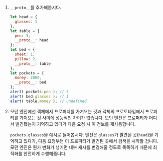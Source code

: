 1. `__proto__`를 추가해봅시다.

    ```js run
    let head = {
      glasses: 1
    };
    let table = {
      pen: 3,
      __proto__: head
    };
    let bed = {
      sheet: 1,
      pillow: 2,
      __proto__: table
    };
    let pockets = {
      money: 2000,
      __proto__: bed
    };
    alert( pockets.pen ); // 3
    alert( bed.glasses ); // 1
    alert( table.money ); // undefined
    ```

2. 모던 엔진에선 객체에서 프로퍼티를 가져오는 것과 객체의 프로토타입에서 프로퍼티를 가져오는 것 사이에 성능적인 차이가 없습니다. 모던 엔진은 프로퍼티가 어디서 발견됐는지 기억하고 있다가 다음 요청 시 이 정보를 재사용합니다.

    `pockets.glasses`을 예시로 들어봅시다. 엔진은 `glasses`가 발견된 곳(`head`)을 기억하고 있다가, 다음 요청부턴 이 프로퍼티가 발견된 곳에서 검색을 시작할 겁니다. 모던 엔진은 뭔가 변화가 생기면 내부 캐시를 변경해줄 정도로 똑똑하기 때문에 최적화를 안전하게 수행해줍니다.
